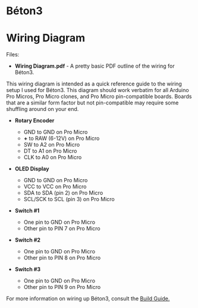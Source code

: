 # Béton3
# Wiring Diagram

Files:
- **Wiring Diagram.pdf** - A pretty basic PDF outline of the wiring for Béton3.

This wiring diagram is intended as a quick reference guide to the wiring setup I used for Béton3.  This diagram should work verbatim for all Arduino Pro Micros, Pro Micro clones, and Pro Micro pin-compatible boards.  Boards that are a similar form factor but not pin-compatible may require some shuffling around on your end.

- **Rotary Encoder**
  - GND to GND on Pro Micro
  - **+** to RAW (6-12V) on Pro Micro
  - SW to A2 on Pro Micro
  - DT to A1 on Pro Micro
  - CLK to A0 on Pro Micro

- **OLED Display**
  - GND to GND on Pro Micro
  - VCC to VCC on Pro Micro
  - SDA to SDA (pin 2) on Pro Micro
  - SCL/SCK to SCL (pin 3) on Pro Micro
  
- **Switch #1**
  - One pin to GND on Pro Micro
  - Other pin to PIN 7 on Pro Micro
  
- **Switch #2**
  - One pin to GND on Pro Micro
  - Other pin to PIN 8 on Pro Micro

- **Switch #3**
  - One pin to GND on Pro Micro
  - Other pin to PIN 9 on Pro Micro

For more information on wiring up Béton3, consult the [Build Guide.](https://github.com/adamlechowicz/Beton3/tree/master/Build%20Guide)
